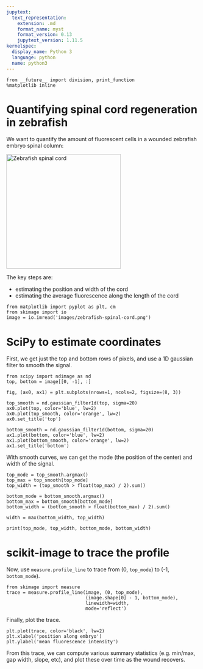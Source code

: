 ```yaml
---
jupytext:
  text_representation:
    extension: .md
    format_name: myst
    format_version: 0.13
    jupytext_version: 1.11.5
kernelspec:
  display_name: Python 3
  language: python
  name: python3
---
```


```{code-cell} ipython3
from __future__ import division, print_function
%matplotlib inline
```

# Quantifying spinal cord regeneration in zebrafish

We want to quantify the amount of fluorescent cells in a wounded zebrafish embryo spinal column:

<img src="images/zebrafish-spinal-cord-color.png" alt="Zebrafish spinal cord" style="width: 300px;"/>

The key steps are:

- estimating the position and width of the cord
- estimating the average fluorescence along the length of the cord

```{code-cell} ipython3
from matplotlib import pyplot as plt, cm
from skimage import io
image = io.imread('images/zebrafish-spinal-cord.png')
```

# SciPy to estimate coordinates

First, we get just the top and bottom rows of pixels, and use a 1D gaussian filter to smooth the signal.

```{code-cell} ipython3
from scipy import ndimage as nd
top, bottom = image[[0, -1], :]

fig, (ax0, ax1) = plt.subplots(nrows=1, ncols=2, figsize=(8, 3))

top_smooth = nd.gaussian_filter1d(top, sigma=20)
ax0.plot(top, color='blue', lw=2)
ax0.plot(top_smooth, color='orange', lw=2)
ax0.set_title('top')

bottom_smooth = nd.gaussian_filter1d(bottom, sigma=20)
ax1.plot(bottom, color='blue', lw=2)
ax1.plot(bottom_smooth, color='orange', lw=2)
ax1.set_title('bottom')
```

With smooth curves, we can get the mode (the position of the center) and width of the signal.

```{code-cell} ipython3
top_mode = top_smooth.argmax()
top_max = top_smooth[top_mode]
top_width = (top_smooth > float(top_max) / 2).sum()

bottom_mode = bottom_smooth.argmax()
bottom_max = bottom_smooth[bottom_mode]
bottom_width = (bottom_smooth > float(bottom_max) / 2).sum()

width = max(bottom_width, top_width)

print(top_mode, top_width, bottom_mode, bottom_width)
```

# scikit-image to trace the profile

Now, use `measure.profile_line` to trace from (0, `top_mode`) to (-1, `bottom_mode`).

```{code-cell} ipython3
from skimage import measure
trace = measure.profile_line(image, (0, top_mode),
                             (image.shape[0] - 1, bottom_mode),
                             linewidth=width,
                             mode='reflect')
```

Finally, plot the trace.

```{code-cell} ipython3
plt.plot(trace, color='black', lw=2)
plt.xlabel('position along embryo')
plt.ylabel('mean fluorescence intensity')
```

From this trace, we can compute various summary statistics (e.g. min/max, gap width, slope, etc), and plot these over time as the wound recovers.
